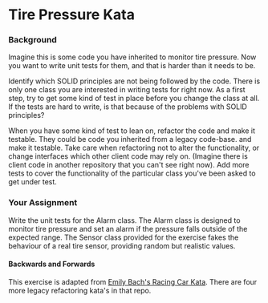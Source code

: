 Tire Pressure Kata
=================

### Background

Imagine this is some code you have inherited to monitor tire pressure. Now you want to write unit tests for them, and that is harder than it needs to be.
                                                                      
Identify which SOLID principles are not being followed by the code. There is only one class you are interested in writing tests for right now. As a first step, try to get some kind of test in place before you change the class at all. If the tests are hard to write, is that because of the problems with SOLID principles?
                                                                      
When you have some kind of test to lean on, refactor the code and make it testable. 
They could be code you inherited from a legacy code-base. and make it testable. Take care when refactoring not to alter the functionality, or change interfaces which other client code may rely on. (Imagine there is client code in another repository that you can't see right now). Add more tests to cover the functionality of the particular class you've been asked to get under test.

### Your Assignment

Write the unit tests for the Alarm class. The Alarm class is designed to monitor tire pressure and set an alarm if the pressure falls outside of the expected range. The Sensor class provided for the exercise fakes the behaviour of a real tire sensor, providing random but realistic values.

#### Backwards and Forwards

This exercise is adapted from [Emily Bach's Racing Car Kata](https://github.com/emilybache/Racing-Car-Katas). There are four more legacy refactoring kata's in that repo.